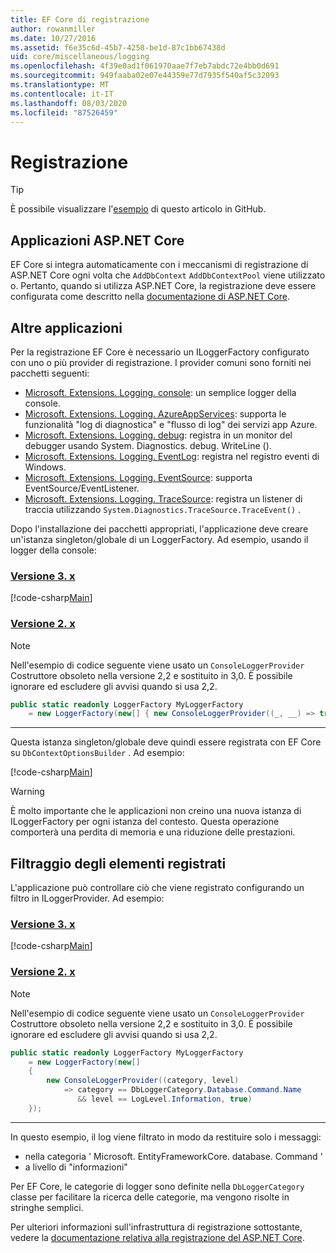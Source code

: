 ```yaml
---
title: EF Core di registrazione
author: rowanmiller
ms.date: 10/27/2016
ms.assetid: f6e35c6d-45b7-4258-be1d-87c1bb67438d
uid: core/miscellaneous/logging
ms.openlocfilehash: 4f39e0ad1f061970aae7f7eb7abdc72e4bb0d691
ms.sourcegitcommit: 949faaba02e07e44359e77d7935f540af5c32093
ms.translationtype: MT
ms.contentlocale: it-IT
ms.lasthandoff: 08/03/2020
ms.locfileid: "87526459"
---
```

# <a name="logging"></a>Registrazione

> [!TIP]  
> È possibile visualizzare l'[esempio](https://github.com/dotnet/EntityFramework.Docs/tree/master/samples/core/Miscellaneous/Logging) di questo articolo in GitHub.

## <a name="aspnet-core-applications"></a>Applicazioni ASP.NET Core

EF Core si integra automaticamente con i meccanismi di registrazione di ASP.NET Core ogni volta che `AddDbContext` `AddDbContextPool` viene utilizzato o. Pertanto, quando si utilizza ASP.NET Core, la registrazione deve essere configurata come descritto nella [documentazione di ASP.NET Core](/aspnet/core/fundamentals/logging?tabs=aspnetcore2x).

## <a name="other-applications"></a>Altre applicazioni

Per la registrazione EF Core è necessario un ILoggerFactory configurato con uno o più provider di registrazione. I provider comuni sono forniti nei pacchetti seguenti:

* [Microsoft. Extensions. Logging. console](https://www.nuget.org/packages/Microsoft.Extensions.Logging.Console/): un semplice logger della console.
* [Microsoft. Extensions. Logging. AzureAppServices](https://www.nuget.org/packages/Microsoft.Extensions.Logging.AzureAppServices/): supporta le funzionalità "log di diagnostica" e "flusso di log" dei servizi app Azure.
* [Microsoft. Extensions. Logging. debug](https://www.nuget.org/packages/Microsoft.Extensions.Logging.Debug/): registra in un monitor del debugger usando System. Diagnostics. debug. WriteLine ().
* [Microsoft. Extensions. Logging. EventLog](https://www.nuget.org/packages/Microsoft.Extensions.Logging.EventLog/): registra nel registro eventi di Windows.
* [Microsoft. Extensions. Logging. EventSource](https://www.nuget.org/packages/Microsoft.Extensions.Logging.EventSource/): supporta EventSource/EventListener.
* [Microsoft. Extensions. Logging. TraceSource](https://www.nuget.org/packages/Microsoft.Extensions.Logging.TraceSource/): registra un listener di traccia utilizzando `System.Diagnostics.TraceSource.TraceEvent()` .

Dopo l'installazione dei pacchetti appropriati, l'applicazione deve creare un'istanza singleton/globale di un LoggerFactory. Ad esempio, usando il logger della console:

### <a name="version-3x"></a>[Versione 3. x](#tab/v3)

[!code-csharp[Main](../../../samples/core/Miscellaneous/Logging/Logging/BloggingContext.cs#DefineLoggerFactory)]

### <a name="version-2x"></a>[Versione 2. x](#tab/v2)

> [!NOTE]
> Nell'esempio di codice seguente viene usato un `ConsoleLoggerProvider` Costruttore obsoleto nella versione 2,2 e sostituito in 3,0. È possibile ignorare ed escludere gli avvisi quando si usa 2,2.

``` csharp
public static readonly LoggerFactory MyLoggerFactory
    = new LoggerFactory(new[] { new ConsoleLoggerProvider((_, __) => true, true) });
```

***

Questa istanza singleton/globale deve quindi essere registrata con EF Core su `DbContextOptionsBuilder` . Ad esempio:

[!code-csharp[Main](../../../samples/core/Miscellaneous/Logging/Logging/BloggingContext.cs#RegisterLoggerFactory)]

> [!WARNING]
> È molto importante che le applicazioni non creino una nuova istanza di ILoggerFactory per ogni istanza del contesto. Questa operazione comporterà una perdita di memoria e una riduzione delle prestazioni.

## <a name="filtering-what-is-logged"></a>Filtraggio degli elementi registrati

L'applicazione può controllare ciò che viene registrato configurando un filtro in ILoggerProvider. Ad esempio:

### <a name="version-3x"></a>[Versione 3. x](#tab/v3)

[!code-csharp[Main](../../../samples/core/Miscellaneous/Logging/Logging/BloggingContextWithFiltering.cs#DefineLoggerFactory)]

### <a name="version-2x"></a>[Versione 2. x](#tab/v2)

> [!NOTE]
> Nell'esempio di codice seguente viene usato un `ConsoleLoggerProvider` Costruttore obsoleto nella versione 2,2 e sostituito in 3,0. È possibile ignorare ed escludere gli avvisi quando si usa 2,2.

``` csharp
public static readonly LoggerFactory MyLoggerFactory
    = new LoggerFactory(new[]
    {
        new ConsoleLoggerProvider((category, level)
            => category == DbLoggerCategory.Database.Command.Name
               && level == LogLevel.Information, true)
    });
```

***

In questo esempio, il log viene filtrato in modo da restituire solo i messaggi:

* nella categoria ' Microsoft. EntityFrameworkCore. database. Command '
* a livello di "informazioni"

Per EF Core, le categorie di logger sono definite nella `DbLoggerCategory` classe per facilitare la ricerca delle categorie, ma vengono risolte in stringhe semplici.

Per ulteriori informazioni sull'infrastruttura di registrazione sottostante, vedere la [documentazione relativa alla registrazione del ASP.NET Core](/aspnet/core/fundamentals/logging?tabs=aspnetcore2x).
